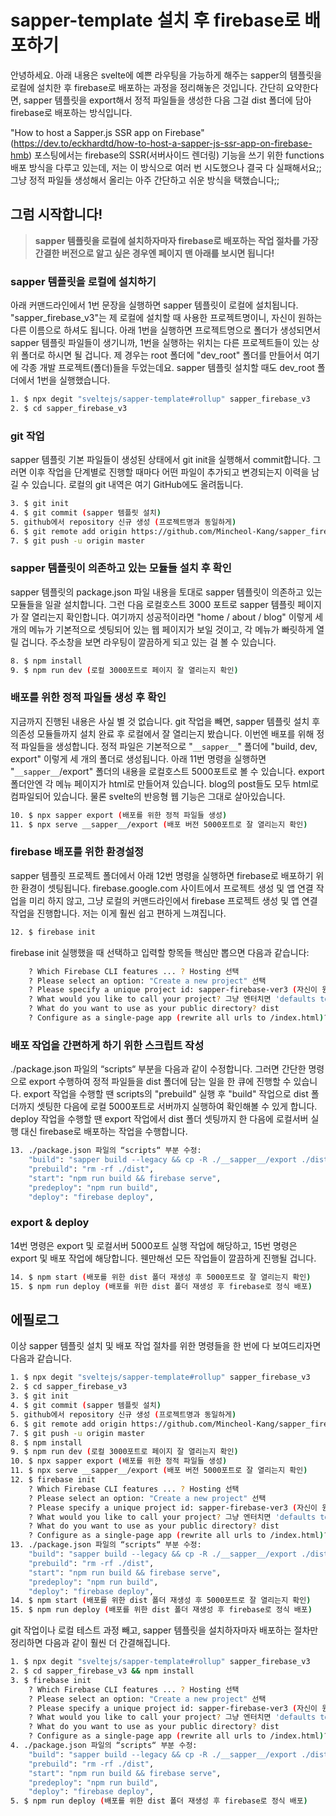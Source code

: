 # sapper-template 설치 후 firebase로 배포하기

안녕하세요. 아래 내용은 svelte에 예쁜 라우팅을 가능하게 해주는 sapper의 템플릿을 로컬에 설치한 후 firebase로 배포하는 과정을 정리해놓은 것입니다. 간단히 요약한다면, sapper 템플릿을 export해서 정적 파일들을 생성한 다음 그걸 dist 폴더에 담아 firebase로 배포하는 방식입니다.

"How to host a Sapper.js SSR app on Firebase"(https://dev.to/eckhardtd/how-to-host-a-sapper-js-ssr-app-on-firebase-hmb) 포스팅에서는 firebase의 SSR(서버사이드 렌더링) 기능을 쓰기 위한 functions 배포 방식을 다루고 있는데, 저는 이 방식으로 여러 번 시도했으나 결국 다 실패해서요;; 그냥 정적 파일들 생성해서 올리는 아주 간단하고 쉬운 방식을 택했습니다;;


## 그럼 시작합니다!

> __sapper 템플릿을 로컬에 설치하자마자 firebase로 배포하는 작업 절차를 가장 간결한 버전으로 알고 싶은 경우엔 페이지 맨 아래를 보시면 됩니다!__

### sapper 템플릿을 로컬에 설치하기

아래 커맨드라인에서 1번 문장을 실행하면 sapper 템플릿이 로컬에 설치됩니다. "sapper_firebase_v3"는 제 로컬에 설치할 때 사용한 프로젝트명이니, 자신이 원하는 다른 이름으로 하셔도 됩니다. 아래 1번을 실행하면 프로젝트명으로 폴더가 생성되면서 sapper 템플릿 파일들이 생기니까, 1번을 실행하는 위치는 다른 프로젝트들이 있는 상위 폴더로 하시면 될 겁니다. 제 경우는 root 폴더에 "dev_root" 폴더를 만들어서 여기에 각종 개발 프로젝트(폴더)들을 두었는데요. sapper 템플릿 설치할 때도 dev_root 폴더에서 1번을 실행했습니다.

```bash
1. $ npx degit "sveltejs/sapper-template#rollup" sapper_firebase_v3
2. $ cd sapper_firebase_v3
```


### git 작업

sapper 템플릿 기본 파일들이 생성된 상태에서 git init을 실행해서 commit합니다. 그러면 이후 작업을 단계별로 진행할 때마다 어떤 파일이 추가되고 변경되는지 이력을 남길 수 있습니다. 로컬의 git 내역은 여기 GitHub에도 올려둡니다.

```bash
3. $ git init
4. $ git commit (sapper 템플릿 설치)
5. github에서 repository 신규 생성 (프로젝트명과 동일하게)
6. $ git remote add origin https://github.com/Mincheol-Kang/sapper_firebase_v3.git
7. $ git push -u origin master 
```


### sapper 템플릿이 의존하고 있는 모듈들 설치 후 확인

sapper 템플릿의 package.json 파일 내용을 토대로 sapper 템플릿이 의존하고 있는 모듈들을 일괄 설치합니다. 그런 다음 로컬호스트 3000 포트로 sapper 템플릿 페이지가 잘 열리는지 확인합니다. 여기까지 성공적이라면 "home / about / blog" 이렇게 세 개의 메뉴가 기본적으로 셋팅되어 있는 웹 페이지가 보일 것이고, 각 메뉴가 빠릿하게 열릴 겁니다. 주소창을 보면 라우팅이 깔끔하게 되고 있는 걸 볼 수 있습니다.

```bash
8. $ npm install
9. $ npm run dev (로컬 3000포트로 페이지 잘 열리는지 확인)
```


### 배포를 위한 정적 파일들 생성 후 확인

지금까지 진행된 내용은 사실 별 것 없습니다. git 작업을 빼면, sapper 템플릿 설치 후 의존성 모듈들까지 설치 완료 후 로컬에서 잘 열리는지 봤습니다. 이번엔 배포를 위해 정적 파일들을 생성합니다. 정적 파일은 기본적으로 "```__sapper__```" 폴더에 "build, dev, export" 이렇게 세 개의 폴더로 생성됩니다. 아래 11번 명령을 실행하면 "```__sapper__```/export" 폴더의 내용을 로컬호스트 5000포트로 볼 수 있습니다. export 폴더안엔 각 메뉴 페이지가 html로 만들어져 있습니다. blog의 post들도 모두 html로 컴파일되어 있습니다. 물론 svelte의 반응형 웹 기능은 그대로 살아있습니다.

```bash
10. $ npx sapper export (배포를 위한 정적 파일들 생성)
11. $ npx serve __sapper__/export (배포 버전 5000포트로 잘 열리는지 확인)
```


### firebase 배포를 위한 환경설정

sapper 템플릿 프로젝트 폴더에서 아래 12번 명령을 실행하면 firebase로 배포하기 위한 환경이 셋팅됩니다. firebase.google.com 사이트에서 프로젝트 생성 및 앱 연결 작업을 미리 하지 않고, 그냥 로컬의 커맨드라인에서 firebase 프로젝트 생성 및 앱 연결 작업을 진행합니다. 저는 이게 훨씬 쉽고 편하게 느껴집니다.

```bash
12. $ firebase init
```

firebase init 실행했을 때 선택하고 입력할 항목들 핵심만 뽑으면 다음과 같습니다:
```bash
    ? Which Firebase CLI features ... ? Hosting 선택
    ? Please select an option: "Create a new project" 선택
    ? Please specify a unique project id: sapper-firebase-ver3 (자신이 원하는 유니크할만한 명칭으로)
    ? What would you like to call your project? 그냥 엔터치면 'defaults to your project ID'
    ? What do you want to use as your public directory? dist
    ? Configure as a single-page app (rewrite all urls to /index.html)? No
```


### 배포 작업을 간편하게 하기 위한 스크립트 작성

./package.json 파일의 “scripts“ 부분을 다음과 같이 수정합니다. 그러면 간단한 명령으로 export 수행하여 정적 파일들을 dist 폴더에 담는 일을 한 큐에 진행할 수 있습니다. export 작업을 수행할 땐 scripts의 "prebuild" 실행 후 "build" 작업으로 dist 폴더까지 셋팅한 다음에 로컬 5000포트로 서버까지 실행하여 확인해볼 수 있게 합니다. deploy 작업을 수행할 땐 export 작업에서 dist 폴더 셋팅까지 한 다음에 로컬서버 실행 대신 firebase로 배포하는 작업을 수행합니다.

```bash
13. ./package.json 파일의 “scripts“ 부분 수정:
    "build": "sapper build --legacy && cp -R ./__sapper__/export ./dist",
    "prebuild": "rm -rf ./dist",
    "start": "npm run build && firebase serve",
    "predeploy": "npm run build",
    "deploy": "firebase deploy",
```


### export & deploy

14번 명령은 export 및 로컬서버 5000포트 실행 작업에 해당하고, 15번 명령은 export 및 배포 작업에 해당합니다. 웬만해선 모든 작업들이 깔끔하게 진행될 겁니다.

```bash
14. $ npm start (배포를 위한 dist 폴더 재생성 후 5000포트로 잘 열리는지 확인)
15. $ npm run deploy (배포를 위한 dist 폴더 재생성 후 firebase로 정식 배포)
```


## 에필로그

이상 sapper 템플릿 설치 및 배포 작업 절차를 위한 명령들을 한 번에 다 보여드리자면 다음과 같습니다.


```bash
1. $ npx degit "sveltejs/sapper-template#rollup" sapper_firebase_v3
2. $ cd sapper_firebase_v3
3. $ git init
4. $ git commit (sapper 템플릿 설치)
5. github에서 repository 신규 생성 (프로젝트명과 동일하게)
6. $ git remote add origin https://github.com/Mincheol-Kang/sapper_firebase_v3.git
7. $ git push -u origin master 
8. $ npm install
9. $ npm run dev (로컬 3000포트로 페이지 잘 열리는지 확인)
10. $ npx sapper export (배포를 위한 정적 파일들 생성)
11. $ npx serve __sapper__/export (배포 버전 5000포트로 잘 열리는지 확인)
12. $ firebase init
    ? Which Firebase CLI features ... ? Hosting 선택
    ? Please select an option: "Create a new project" 선택
    ? Please specify a unique project id: sapper-firebase-ver3 (자신이 원하는 유니크할만한 명칭으로)
    ? What would you like to call your project? 그냥 엔터치면 'defaults to your project ID'
    ? What do you want to use as your public directory? dist
    ? Configure as a single-page app (rewrite all urls to /index.html)? No
13. ./package.json 파일의 “scripts“ 부분 수정:
    "build": "sapper build --legacy && cp -R ./__sapper__/export ./dist",
    "prebuild": "rm -rf ./dist",
    "start": "npm run build && firebase serve",
    "predeploy": "npm run build",
    "deploy": "firebase deploy",
14. $ npm start (배포를 위한 dist 폴더 재생성 후 5000포트로 잘 열리는지 확인)
15. $ npm run deploy (배포를 위한 dist 폴더 재생성 후 firebase로 정식 배포)
```

git 작업이나 로컬 테스트 과정 빼고, sapper 템플릿을 설치하자마자 배포하는 절차만 정리하면 다음과 같이 훨씬 더 간결해집니다.

```bash
1. $ npx degit "sveltejs/sapper-template#rollup" sapper_firebase_v3
2. $ cd sapper_firebase_v3 && npm install
3. $ firebase init
    ? Which Firebase CLI features ... ? Hosting 선택
    ? Please select an option: "Create a new project" 선택
    ? Please specify a unique project id: sapper-firebase-ver3 (자신이 원하는 유니크할만한 명칭으로)
    ? What would you like to call your project? 그냥 엔터치면 'defaults to your project ID'
    ? What do you want to use as your public directory? dist
    ? Configure as a single-page app (rewrite all urls to /index.html)? No
4. ./package.json 파일의 “scripts“ 부분 수정:
    "build": "sapper build --legacy && cp -R ./__sapper__/export ./dist",
    "prebuild": "rm -rf ./dist",
    "start": "npm run build && firebase serve",
    "predeploy": "npm run build",
    "deploy": "firebase deploy",
5. $ npm run deploy (배포를 위한 dist 폴더 재생성 후 firebase로 정식 배포)
```
